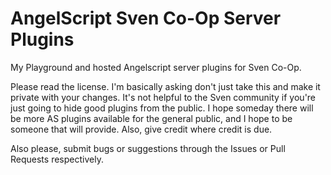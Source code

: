 # AngelScript Sven Co-Op Server Plugins
My Playground and hosted Angelscript server plugins for Sven Co-Op.

Please read the license. I'm basically asking don't just take this and make it private with your changes. It's not helpful to the Sven community if you're just going to hide good plugins from the public. I hope someday there will be more AS plugins available for the general public, and I hope to be someone that will provide. Also, give credit where credit is due.

Also please, submit bugs or suggestions through the Issues or Pull Requests respectively.
